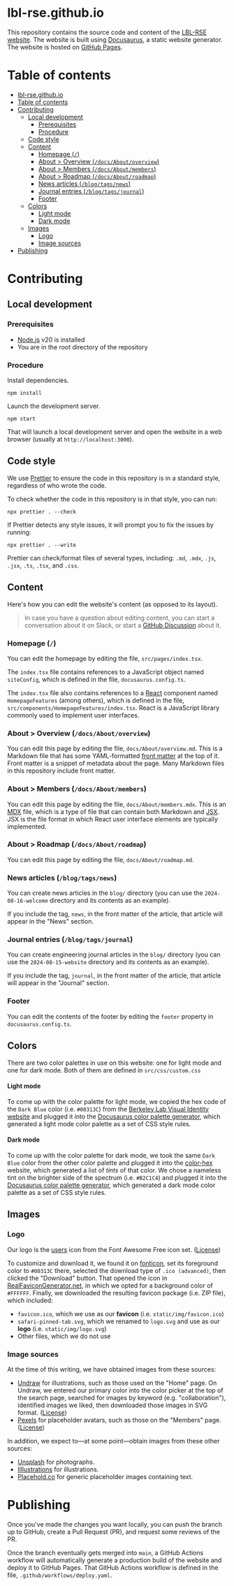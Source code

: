 # lbl-rse.github.io

This repository contains the source code and content of the [LBL-RSE website](https://lbl-rse.github.io).
The website is built using [Docusaurus](https://docusaurus.io/), a static website generator.
The website is hosted on [GitHub Pages](https://pages.github.com/).

# Table of contents

<!-- TOC -->
* [lbl-rse.github.io](#lbl-rsegithubio)
* [Table of contents](#table-of-contents)
* [Contributing](#contributing)
  * [Local development](#local-development)
    * [Prerequisites](#prerequisites)
    * [Procedure](#procedure)
  * [Code style](#code-style)
  * [Content](#content)
    * [Homepage (`/`)](#homepage-)
    * [About > Overview (`/docs/About/overview`)](#about--overview-docsaboutoverview)
    * [About > Members (`/docs/About/members`)](#about--members-docsaboutmembers)
    * [About > Roadmap (`/docs/About/roadmap`)](#about--roadmap-docsaboutroadmap)
    * [News articles (`/blog/tags/news`)](#news-articles-blogtagsnews)
    * [Journal entries (`/blog/tags/journal`)](#journal-entries-blogtagsjournal)
    * [Footer](#footer)
  * [Colors](#colors)
      * [Light mode](#light-mode)
      * [Dark mode](#dark-mode)
  * [Images](#images)
    * [Logo](#logo)
    * [Image sources](#image-sources)
* [Publishing](#publishing)
<!-- TOC -->

# Contributing

## Local development

### Prerequisites

- [Node.js](https://nodejs.org/) v20 is installed
- You are in the root directory of the repository

### Procedure

Install dependencies.

```shell
npm install
```

Launch the development server.

```shell
npm start
```

That will launch a local development server and open the website in a web browser (usually at `http://localhost:3000`).

## Code style

We use [Prettier](https://prettier.io/) to ensure the code in this repository is in a standard style,
regardless of who wrote the code.

To check whether the code in this repository is in that style, you can run:

```shell
npx prettier . --check
```

If Prettier detects any style issues, it will prompt you to fix the issues by running:

```shell
npx prettier . --write
```

Prettier can check/format files of several types, including: `.md`, `.mdx`, `.js`, `.jsx`, `.ts`, `.tsx`, and `.css`.

## Content

Here's how you can edit the website's content (as opposed to its layout).

> In case you have a question about editing content, you can start a conversation about it on Slack,
> or start a [GitHub Discussion](https://github.com/lbl-rse/lbl-rse.github.io/discussions) about it.

### Homepage (`/`)

You can edit the homepage by editing the file, `src/pages/index.tsx`.

The `index.tsx` file contains references to a JavaScript object named `siteConfig`,
which is defined in the file, `docusaurus.config.ts`.

The `index.tsx` file also contains references to a [React](https://react.dev/) component named `HomepageFeatures`
(among others), which is defined in the file, `src/components/HomepageFeatures/index.tsx`.
React is a JavaScript library commonly used to implement user interfaces.

### About > Overview (`/docs/About/overview`)

You can edit this page by editing the file, `docs/About/overview.md`. This is a Markdown file that has some
YAML-formatted [front matter](https://docusaurus.io/docs/create-doc#doc-front-matter) at the top of it. Front matter
is a snippet of metadata about the page. Many Markdown files in this repository include front matter.

### About > Members (`/docs/About/members`)

You can edit this page by editing the file, `docs/About/members.mdx`. This is an [MDX](https://mdxjs.com/) file, which
is a type of file that can contain both Markdown and [JSX](https://en.wikipedia.org/wiki/JSX_(JavaScript)). JSX is the
file format in which React user interface elements are typically implemented.

### About > Roadmap (`/docs/About/roadmap`)

You can edit this page by editing the file, `docs/About/roadmap.md`.

### News articles (`/blog/tags/news`)

You can create news articles in the `blog/` directory (you can use the `2024-08-16-welcome` directory and its contents
as an example).

If you include the tag, `news`, in the front matter of the article,
that article will appear in the "News" section.

### Journal entries (`/blog/tags/journal`)

You can create engineering journal articles in the `blog/` directory (you can use the `2024-08-15-website` directory
and its contents as an example).

If you include the tag, `journal`, in the front matter of the article,
that article will appear in the "Journal" section.

### Footer

You can edit the contents of the footer by editing the `footer` property in `docusaurus.config.ts`.

## Colors

There are two color palettes in use on this website: one for light mode and one for dark mode.
Both of them are defined in `src/css/custom.css`

#### Light mode

To come up with the color palette for light mode, we copied the hex code of the `Dark Blue` color (i.e. `#00313C`) from
the [Berkeley Lab Visual Identity website](https://creative.lbl.gov/visual-identity/) and plugged it into
the [Docusaurus color palette generator](https://docusaurus.io/docs/styling-layout#styling-your-site-with-infima),
which generated a light mode color palette as a set of CSS style rules.

#### Dark mode

To come up with the color palette for dark mode, we took the same `Dark Blue` color from the other
color palette and plugged it into the [color-hex](https://www.color-hex.com/color/00313c) website, which generated a
list of _tints_ of that color. We chose a nameless tint on the brighter side of the spectrum (i.e. `#B2C1C4`) and
plugged it into
the [Docusaurus color palette generator](https://docusaurus.io/docs/styling-layout#styling-your-site-with-infima),
which generated a dark mode color palette as a set of CSS style rules.

## Images

### Logo

Our logo is the [users](https://fontawesome.com/icons/users?f=classic&s=solid) icon
from the Font Awesome Free icon set. ([License](https://fontawesome.com/license/free))

To customize and download it, we found it on [fonticon](https://gauger.io/fonticon/),
set its foreground color to `#00313C` there, selected the download type of `.ico (advanced)`,
then clicked the "Download" button.
That opened the icon in [RealFaviconGenerator.net](https://realfavicongenerator.net/api/favicon_generator),
in which we opted for a background color of `#FFFFFF`. Finally, we downloaded the resulting favicon package
(i.e. ZIP file), which included:

- `favicon.ico`, which we use as our **favicon** (i.e. `static/img/favicon.ico`)
- `safari-pinned-tab.svg`, which we renamed to `logo.svg` and use as our **logo** (i.e. `static/img/logo.svg`)
- Other files, which we do not use

### Image sources

At the time of this writing, we have obtained images from these sources:

- [Undraw](https://undraw.co/search) for illustrations, such as those used on the "Home" page. On Undraw,
  we entered our primary color into the color picker at the top of the search page, searched
  for images by keyword (e.g. "collaboration"), identified images we liked, then downloaded those images in SVG format.
  ([License](https://undraw.co/license))
- [Pexels](https://www.pexels.com/) for placeholder avatars, such as those on the "Members" page.
  ([License](https://www.pexels.com/license/))

In addition, we expect to—at some point—obtain images from these other sources:

- [Unsplash](https://unsplash.com/) for photographs.
- [Illlustrations](https://illlustrations.co/) for illustrations.
- [Placehold.co](https://placehold.co/) for generic placeholder images containing text.

# Publishing

Once you've made the changes you want locally, you can push the branch up to GitHub, create a Pull Request (PR),
and request some reviews of the PR.

Once the branch eventually gets merged into `main`, a GitHub Actions workflow will automatically generate a
production build of the website and deploy it to GitHub Pages.
That GitHub Actions workflow is defined in the file, `.github/workflows/deploy.yaml`. 
